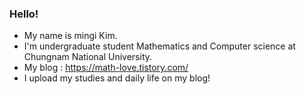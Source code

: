 ### Hello!
* My name is mingi Kim.
* I'm undergraduate student Mathematics and Computer science at Chungnam National University.
* My blog : https://math-love.tistory.com/
* I upload my studies and daily life on my blog!

<!--
**mingikim1/mingikim1** is a ✨ _special_ ✨ repository because its `README.md` (this file) appears on your GitHub profile.

Here are some ideas to get you started:

- 🔭 I’m currently working on ...
- 🌱 I’m currently learning ...
- 👯 I’m looking to collaborate on ...
- 🤔 I’m looking for help with ...
- 💬 Ask me about ...
- 📫 How to reach me: ...
- 😄 Pronouns: ...
- ⚡ Fun fact: ...
-->
